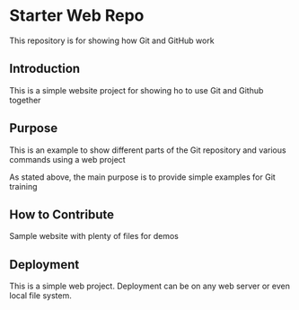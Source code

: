 # Starter Web Repo

This repository is for showing how Git and GitHub work

## Introduction

This is a simple website project for showing ho to use Git and Github together

## Purpose
This is an example to show different parts of the Git repository and various commands using a web project

As stated above, the main purpose is to provide simple examples for Git training

## How to Contribute
Sample website with plenty of files for demos


## Deployment

This is a simple web project. Deployment can be on any web server or even local file system.